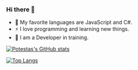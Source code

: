 ### Hi there 👋


- 🌱 My favorite languages are JavaScript and C#.
- ⚡ I love programming and learning new things.
- 📖 I am a Developer in training.

[![Potestas's GitHub stats](https://github-readme-stats.vercel.app/api?username=Potestas06&count_private=true&show_icons=true&theme=dark)](https://github.com/anuraghazra/github-readme-stats)

[![Top Langs](https://github-readme-stats.vercel.app/api/top-langs/?username=Potestas06&show_icons=true&theme=dark)](https://github.com/anuraghazra/github-readme-stats)



